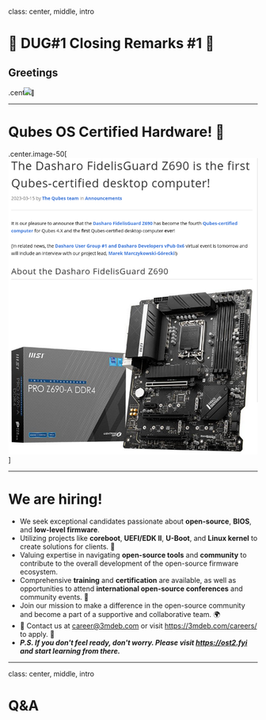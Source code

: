 class: center, middle, intro

# &#x1F44B; DUG#1 Closing Remarks #1 &#x1F44B;

## Greetings

.center[<img src="remark-templates/dasharo-presentation-template/images/dasharo-sygnet-white.svg" width="150px" style="margin-left:-20px">]

---

# Qubes OS Certified Hardware! &#x1F389;

.center.image-50[![](img/dasharo_fg_z690_certified.png)]

---

# We are hiring!

* We seek exceptional candidates passionate about **open-source**, **BIOS**, and
  **low-level firmware**.
* Utilizing projects like **coreboot**, **UEFI/EDK II**, **U-Boot**, and
  **Linux kernel** to create solutions for clients. 🚀
* Valuing expertise in navigating **open-source tools** and **community** to
  contribute to the overall development of the open-source firmware ecosystem.
* Comprehensive **training** and **certification** are available, as well as
  opportunities to attend **international open-source conferences** and
  community events. 🎉
* Join our mission to make a difference in the open-source community and become
  a part of a supportive and collaborative team. 🌍
* 📩 Contact us at [career@3mdeb.com](mailto:career@3mdeb.com) or visit
  https://3mdeb.com/careers/ to apply. 📩
* **_P.S. If you don't feel ready, don't worry. Please visit https://ost2.fyi and
 start learning from there._**

---
class: center, middle, intro

# Q&A

